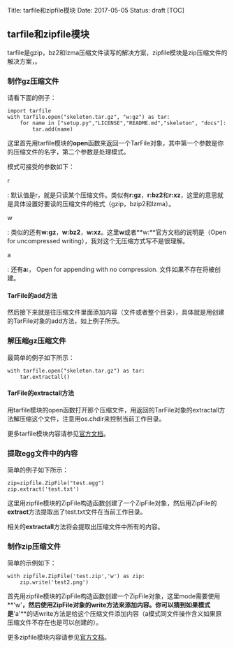 Title: tarfile和zipfile模块
Date: 2017-05-05
Status: draft
[TOC]





tarfile和zipfile模块
--------------------

tarfile是gzip，bz2和lzma压缩文件读写的解决方案，zipfile模块是zip压缩文件的解决方案，。

### 制作gz压缩文件

请看下面的例子：

    import tarfile
    with tarfile.open("skeleton.tar.gz", "w:gz") as tar:
        for name in ["setup.py","LICENSE","README.md","skeleton", "docs"]:
            tar.add(name)

这里首先用tarfile模块的**open**函数来返回一个TarFile对象，其中第一个参数是你的压缩文件的名字，第二个参数是处理模式。

模式可接受的参数如下：

r

:   默认值是r，就是只读某个压缩文件。类似有**r:gz**，**r:bz2**和**r:xz**，这里的意思就是具体设置好要读的压缩文件的格式（gzip，bzip2和lzma）。

w

:   类似的还有**w:gz**，**w:bz2**，**w:xz**。这里**w**或者**w:**官方文档的说明是（Open
​    for uncompressed writing），我对这个无压缩方式写不是很理解。

a

:   还有**a:**， Open for appending with no compression.
​    文件如果不存在将被创建。

#### TarFile的add方法

然后接下来就是往压缩文件里面添加内容（文件或者整个目录），具体就是用创建的TarFile对象的add方法，如上例子所示。

### 解压缩gz压缩文件

最简单的例子如下所示：

    with tarfile.open("skeleton.tar.gz") as tar:
        tar.extractall()

#### TarFile的extractall方法

用tarfile模块的open函数打开那个压缩文件，用返回的TarFile对象的extractall方法解压缩这个文件，注意用os.chdir来控制当前工作目录。

更多tarfile模块内容请参见[官方文档](https://docs.python.org/3.4/library/tarfile.html)。

### 提取egg文件中的内容

简单的例子如下所示：

    zip=zipfile.ZipFile("test.egg")
    zip.extract('test.txt')

这里用zipfile模块的ZipFile构造函数创建了一个ZipFile对象，然后用ZipFile的**extract**方法提取出了test.txt文件在当前工作目录。

相关的**extractall**方法将会提取出压缩文件中所有的内容。

### 制作zip压缩文件

简单的示例如下：

    with zipfile.ZipFile('test.zip','w') as zip:
        zip.write('test2.png')

首先用zipfile模块的ZipFile构造函数创建一个ZipFile对象，这里mode需要使用**'w'**，然后使用ZipFile对象的write方法来添加内容。你可以猜到如果模式是**'a'**的话write方法是给这个压缩文件添加内容（a模式同文件操作含义如果原压缩文件不存在也是可以创建的）。

更多zipfile模块内容请参见[官方文档](https://docs.python.org/3.4/library/zipfile.html)。

